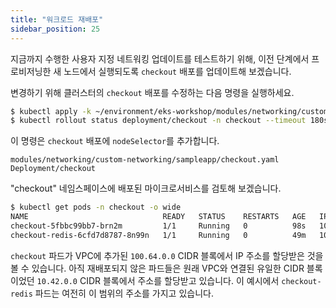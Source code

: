 ```yaml
---
title: "워크로드 재배포"
sidebar_position: 25
---
```


지금까지 수행한 사용자 지정 네트워킹 업데이트를 테스트하기 위해, 이전 단계에서 프로비저닝한 새 노드에서 실행되도록 `checkout` 배포를 업데이트해 보겠습니다.

변경하기 위해 클러스터의 `checkout` 배포를 수정하는 다음 명령을 실행하세요.

```bash timeout=240
$ kubectl apply -k ~/environment/eks-workshop/modules/networking/custom-networking/sampleapp
$ kubectl rollout status deployment/checkout -n checkout --timeout 180s
```

이 명령은 `checkout` 배포에 `nodeSelector`를 추가합니다.

```kustomization
modules/networking/custom-networking/sampleapp/checkout.yaml
Deployment/checkout
```

"checkout" 네임스페이스에 배포된 마이크로서비스를 검토해 보겠습니다.

```bash
$ kubectl get pods -n checkout -o wide
NAME                              READY   STATUS    RESTARTS   AGE   IP             NODE                                         NOMINATED NODE   READINESS GATES
checkout-5fbbc99bb7-brn2m         1/1     Running   0          98s   100.64.10.16   ip-10-42-10-14.us-west-2.compute.internal    <none>           <none>
checkout-redis-6cfd7d8787-8n99n   1/1     Running   0          49m   10.42.12.33    ip-10-42-12-155.us-west-2.compute.internal   <none>           <none>
```

`checkout` 파드가 VPC에 추가된 `100.64.0.0` CIDR 블록에서 IP 주소를 할당받은 것을 볼 수 있습니다. 아직 재배포되지 않은 파드들은 원래 VPC와 연결된 유일한 CIDR 블록이었던 `10.42.0.0` CIDR 블록에서 주소를 할당받고 있습니다. 이 예시에서 `checkout-redis` 파드는 여전히 이 범위의 주소를 가지고 있습니다.